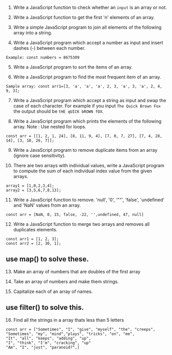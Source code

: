 1. Write a JavaScript function to check whether an `input` is an array or not.

2. Write a JavaScript function to get the first 'n' elements of an array.

3. Write a simple JavaScript program to join all elements of the following array into a string. 

4. Write a JavaScript program which accept a number as input and insert dashes (-) between each number. 
```
Example: const numbers = 8675309
```

5. Write a JavaScript program to sort the items of an array.

6. Write a JavaScript program to find the most frequent item of an array.
```
Sample array: const arr1=[3, 'a', 'a', 'a', 2, 3, 'a', 3, 'a', 2, 4, 9, 3];
```

7. Write a JavaScript program which accept a string as input and swap the case of each character. For example if you input `The Quick Brown Fox` the output should be `tHE qUICK bROWN fOX`.

8. Write a JavaScript program which prints the elements of the following array. Note : Use nested for loops. 
```
const arr = [[1, 2, 1, 24], [8, 11, 9, 4], [7, 0, 7, 27], [7, 4, 28, 14], [3, 10, 26, 7]];
```

9. Write a JavaScript program to remove duplicate items from an array (ignore case sensitivity).

10.  There are two arrays with individual values, write a JavaScript program to compute the sum of each individual index value from the given arrays.
```
array1 = [1,0,2,3,4];
array2 = [3,5,6,7,8,13];
```

11. Write a JavaScript function to remove. 'null', '0', '""', 'false', 'undefined' and 'NaN' values from an array.
```
const arr = [NaN, 0, 15, false, -22, '',undefined, 47, null]
```

12. Write a JavaScript function to merge two arrays and removes all duplicates elements. 
```
const arr1 = [1, 2, 3];
const arr2 = [2, 30, 1];
```

## use map() to solve these. 
13. Make an array of numbers that are doubles of the first array

14. Take an array of numbers and make them strings. 

15. Capitalize each of an array of names. 

## use filter() to solve this.

16. Find all the strings in a array thats less than 5 letters
```
const arr = ["Sometimes", "I", "give", "myself", "the", "creeps", "Sometimes", "my", "mind","plays", "tricks", "on", "me",
"It", "all", "keeps", "adding", "up",
"I", "think", "I'm", "cracking", "up"
"Am", "I", "just", "paranoid?",]
```


